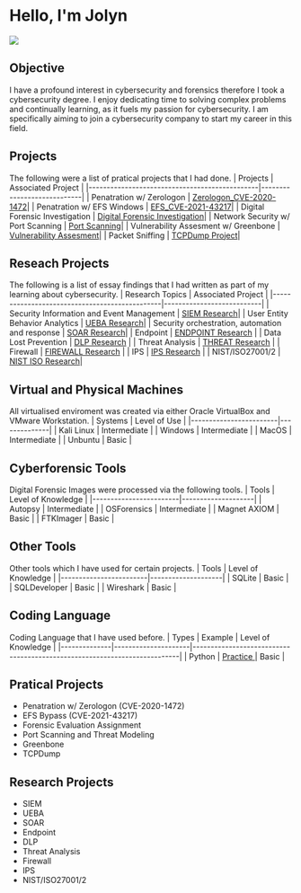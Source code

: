 # Hello, I'm Jolyn
<a href="https://www.linkedin.com/in/jolyn-ng-396836196/"><img src="https://img.shields.io/badge/-LinkedIn-0072b1?&style=for-the-badge&logo=linkedin&logoColor=white" /></a>

## Objective
I have a profound interest in cybersecurity and forensics therefore I took a cybersecurity degree. I enjoy dedicating time to solving complex problems and continually learning, as it fuels my passion for cybersecurity. I am specifically aiming to join a cybersecurity company to start my career in this field.

## Projects
The following were a list of pratical projects that I had done.
| Projects                                      | Associated Project         |
|-----------------------------------------------|----------------------------|
| Penatration w/ Zerologon                      | <a href="https://github.com/JolynNgSC/Zerologon_CVE-2020-1472">Zerologon_CVE-2020-1472</a>|
| Penatration w/ EFS Windows                    | <a href="https://github.com/JolynNgSC/EFS_CVE-2021-43217">EFS_CVE-2021-43217</a>|
| Digital Forensic Investigation                | <a href="https://github.com/JolynNgSC/Cyber_Forensics-">Digital Forensic Investigation</a>|
| Network Security w/ Port Scanning             | <a href="https://github.com/JolynNgSC/Network_Security/blob/main/README.md">Port Scanning</a>|
| Vulnerability Assesment w/ Greenbone   | <a href="https://github.com/JolynNgSC/Greenbone/blob/main/README.md">Vulnerability Assesment</a>|
| Packet Sniffing                        | <a href="https://github.com/JolynNgSC/TCPDump_Project"> TCPDump Project</a>|

## Reseach Projects
The following is a list of essay findings that I had written as part of my learning about cybersecurity.
| Research Topics                               | Associated Project        |
|-----------------------------------------------|---------------------------|
| Security Information and Event Management     | <a href="https://github.com/JolynNgSC/JNSC_SIEM/blob/main/README.md">SIEM Research</a>|
| User Entity Behavior Analytics                | <a href="https://github.com/JolynNgSC/JNSC_UEBA/blob/main/README.md">UEBA Research</a>|
| Security orchestration, automation and response | <a href="https://github.com/JolynNgSC/JNSC_SOAR/blob/main/README.md">SOAR Research</a>|
| Endpoint                                      | <a href="https://github.com/JolynNgSC/JNSC_ENDPOINT/blob/main/README.md">ENDPOINT Research</a> |
| Data Lost Prevention                          | <a href="https://github.com/JolynNgSC/JNSC_DLP/blob/main/README.md">DLP Research</a> |
| Threat Analysis                               | <a href="https://github.com/JolynNgSC/JNSC_ThreatAnalysis/blob/main/README.md">THREAT Research</a> | 
| Firewall                                      | <a href="https://github.com/JolynNgSC/JNSC_Firewall">FIREWALL Research</a>              |
| IPS                                           | <a href="https://github.com/JolynNgSC/JNSC_IPS/blob/main/README.md">IPS Research</a>    |
| NIST/ISO27001/2                               | <a href="https://github.com/JolynNgSC/Cyber-Security-Framework">NIST ISO Research</a>|

## Virtual and Physical Machines  
All virtualised enviroment was created via either Oracle VirtualBox and VMware Workstation.
| Systems                | Level of Use |
|------------------------|--------------|
| Kali Linux             | Intermediate |
| Windows                | Intermediate |
| MacOS                  | Intermediate |
| Unbuntu                | Basic        |

## Cyberforensic Tools 
Digital Forensic Images were processed via the following tools.
| Tools                  | Level of Knowledge |
|------------------------|--------------------|
| Autopsy                | Intermediate       |
| OSForensics            | Intermediate       |
| Magnet AXIOM           | Basic              |
| FTKImager              | Basic              |

## Other Tools
Other tools which I have used for certain projects. 
| Tools                  | Level of Knowledge |
|------------------------|--------------------|
| SQLite                 | Basic              |
| SQLDeveloper           | Basic              |
| Wireshark              | Basic              |

## Coding Language 
Coding Language that I have used before.
| Types        | Example             | Level of Knowledge                                                       |
|--------------|---------------------|--------------------------------------------------------------------------|
| Python       | <a href = "https://github.com/JolynNgSC/JNSC_Python/blob/main/README.md">Practice <a/> | Basic |


## Pratical Projects
- Penatration w/ Zerologon (CVE-2020-1472)     
- EFS Bypass (CVE-2021-43217)
- Forensic Evaluation Assignment
- Port Scanning and Threat Modeling
- Greenbone
- TCPDump

## Research Projects 
- SIEM 
- UEBA
- SOAR
- Endpoint
- DLP
- Threat Analysis
- Firewall
- IPS
- NIST/ISO27001/2 
